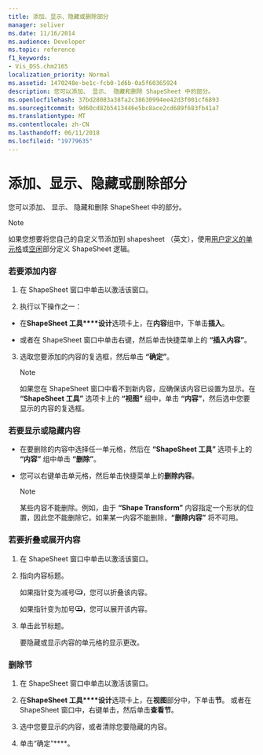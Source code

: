 ```yaml
---
title: 添加、显示、隐藏或删除部分
manager: soliver
ms.date: 11/16/2014
ms.audience: Developer
ms.topic: reference
f1_keywords:
- Vis_DSS.chm2165
localization_priority: Normal
ms.assetid: 1470248e-be1c-fcb0-1d6b-0a5f60365924
description: 您可以添加、 显示、 隐藏和删除 ShapeSheet 中的部分。
ms.openlocfilehash: 37bd28083a38fa2c38630994ee42d3f001cf6893
ms.sourcegitcommit: 9d60cd82b5413446e5bc8ace2cd689f683fb41a7
ms.translationtype: MT
ms.contentlocale: zh-CN
ms.lasthandoff: 06/11/2018
ms.locfileid: "19779635"
---
```

# <a name="add-show-hide-or-delete-a-section"></a>添加、显示、隐藏或删除部分

您可以添加、 显示、 隐藏和删除 ShapeSheet 中的部分。
  
> [!NOTE]
> 如果您想要将您自己的自定义节添加到 shapesheet （英文），使用[用户定义的单元格](user-defined-cells-section.md)或[空闲](scratch-section.md)部分定义 ShapeSheet 逻辑。 
  
### <a name="to-add-a-section"></a>若要添加内容

1. 在 ShapeSheet 窗口中单击以激活该窗口。
    
2. 执行以下操作之一：
    
  - 在**ShapeSheet 工具****设计**选项卡上，在**内容**组中，下单击**插入**。
    
  - 或者在 ShapeSheet 窗口中单击右键，然后单击快捷菜单上的 **“插入内容”**。 
    
3. 选取您要添加的内容的复选框，然后单击 **“确定”**。
    
    > [!NOTE]
    >  如果您在 ShapeSheet 窗口中看不到新内容，应确保该内容已设置为显示。在 **“ShapeSheet 工具”** 选项卡上的 **“视图”** 组中，单击 **“内容”**，然后选中您要显示的内容的复选框。 
  
### <a name="to-show-or-hide-sections"></a>若要显示或隐藏内容

- 在要删除的内容中选择任一单元格，然后在 **“ShapeSheet 工具”** 选项卡上的 **“内容”** 组中单击 **“删除”**。
    
- 您可以右键单击单元格，然后单击快捷菜单上的**删除内容**。 
    
    > [!NOTE]
    >  某些内容不能删除。例如，由于 **“Shape Transform”** 内容指定一个形状的位置，因此您不能删除它。如果某一内容不能删除，**“删除内容”** 将不可用。 
  
### <a name="to-collapse-or-expand-a-section"></a>若要折叠或展开内容

1. 在 ShapeSheet 窗口中单击以激活该窗口。
    
2. 指向内容标题。
    
    如果指针变为减号![](media/IC_SSMinus_ZA07645855.gif)，您可以折叠该内容。
    
    如果指针变为加号![](media/IC_SSPlus_ZA07645856.gif)，您可以展开该内容。
    
3. 单击此节标题。
    
    要隐藏或显示内容的单元格的显示更改。
    
### <a name="to-delete-a-section"></a>删除节

1. 在 ShapeSheet 窗口中单击以激活该窗口。
    
2. 在**ShapeSheet 工具****设计**选项卡上，在**视图**部分中，下单击**节**。 或者在 ShapeSheet 窗口中，右键单击，然后单击**查看节**。
    
3. 选中您要显示的内容，或者清除您要隐藏的内容。
    
4. 单击“确定”****。
    

